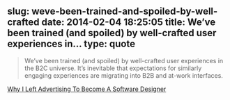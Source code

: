 slug: weve-been-trained-and-spoiled-by-well-crafted
date: 2014-02-04 18:25:05
title: We’ve been trained (and spoiled) by well-crafted user experiences in...
type: quote
---

> We’ve been trained (and spoiled) by well-crafted user experiences in the B2C universe. It’s inevitable that expectations for similarly engaging experiences are migrating into B2B and at-work interfaces.

[Why I Left Advertising To Become A Software Designer](http://www.fastcodesign.com/3025950/why-i-left-advertising-to-become-a-software-designer)
